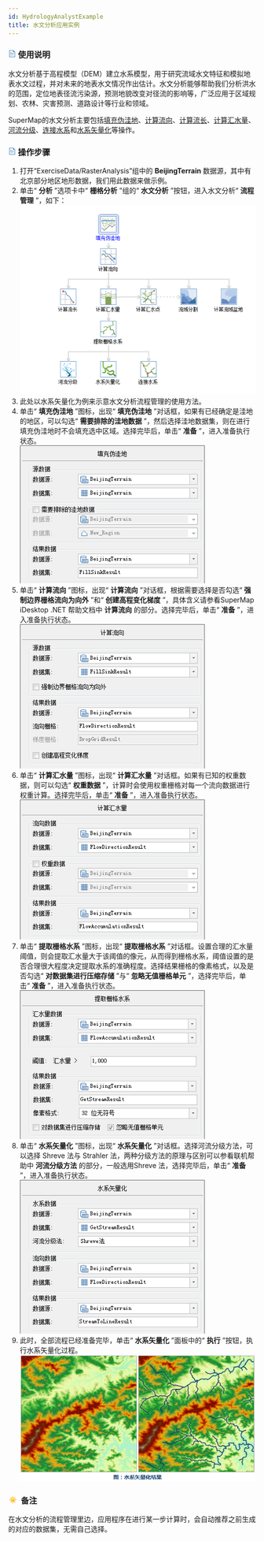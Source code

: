```yaml
---
id: HydrologyAnalystExample
title: 水文分析应用实例
---
```

### ![](../img/Read.gif) 使用说明

水文分析基于高程模型（DEM）建立水系模型，用于研究流域水文特征和模拟地表水文过程，并对未来的地表水文情况作出估计。水文分析能够帮助我们分析洪水的范围，定位地表径流污染源，预测地貌改变对径流的影响等，广泛应用于区域规划、农林、灾害预测、道路设计等行业和领域。

SuperMap的水文分析主要包括[填充伪洼地](FillSink.html)、[计算流向](CalFlowDirection.html)、[计算流长](CalFlowLength.html)、[计算汇水量](CalFlowAcc.html)、[河流分级](StreamOrder.html)、[连接水系](StreamLink.html)和[水系矢量化](StreamToLine.html)等操作。

### ![](../img/Read.gif) 操作步骤

1. 打开“ExerciseData/RasterAnalysis”组中的 **BeijingTerrain** 数据源，其中有北京部分地区地形数据，我们用此数据来做示例。
2. 单击“ **分析** ”选项卡中“ **栅格分析** ”组的“ **水文分析** ”按钮，进入水文分析“ **流程管理** ”，如下：  
![](img/HydrologyAnalyst1.png)  
3. 此处以水系矢量化为例来示意水文分析流程管理的使用方法。
4. 单击“ **填充伪洼地** ”图标，出现“ **填充伪洼地** ”对话框，如果有已经确定是洼地的地区，可以勾选“ **需要排除的洼地数据** ”，然后选择洼地数据集，则在进行填充伪洼地时不会填充选中区域。选择完毕后，单击“ **准备** ”，进入准备执行状态。  
![](img/FillSink2.png)  
5. 单击“ **计算流向** ”图标，出现“ **计算流向** ”对话框，根据需要选择是否勾选“ **强制边界栅格流向为向外** ”和“ **创建高程变化梯度** ”，具体含义请参看SuperMap iDesktop .NET 帮助文档中 **计算流向** 的部分。选择完毕后，单击“ **准备** ”，进入准备执行状态。  
![](img/FlowDirection3.png)  
6. 单击“ **计算汇水量** ”图标，出现“ **计算汇水量** ”对话框。如果有已知的权重数据，则可以勾选“ **权重数据** ”，计算时会使用权重栅格对每一个流向数据进行权重计算。选择完毕后，单击“ **准备** ”，进入准备执行状态。  
![](img/FlowAccumulation2.png)  
7. 单击“ **提取栅格水系** ”图标，出现“ **提取栅格水系** ”对话框。设置合理的汇水量阈值，则会提取汇水量大于该阈值的像元，从而得到栅格水系，阈值设置的是否合理很大程度决定提取水系的准确程度。选择结果栅格的像素格式，以及是否勾选“ **对数据集进行压缩存储** ”与“ **忽略无值栅格单元** ”，选择完毕后，单击“ **准备** ”，进入准备执行状态。  
![](img/GetStream2.png)  
8. 单击“ **水系矢量化** ”图标，出现“ **水系矢量化** ”对话框。选择河流分级方法，可以选择 Shreve 法与 Strahler 法，两种分级方法的原理与区别可以参看联机帮助中 **河流分级方法** 的部分，一般选用Shreve 法，选择完毕后，单击“ **准备** ”，进入准备执行状态。  
![](img/StreamToLine2.png)  
9. 此时，全部流程已经准备完毕，单击“ **水系矢量化** ”面板中的“ **执行** ”按钮，执行水系矢量化过程。
![](img/StreamToLine3.png) 

### ![](../img/Note.png) 备注

在水文分析的流程管理里边，应用程序在进行某一步计算时，会自动推荐之前生成的对应的数据集，无需自己选择。